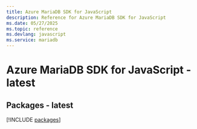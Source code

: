 ```yaml
---
title: Azure MariaDB SDK for JavaScript
description: Reference for Azure MariaDB SDK for JavaScript
ms.date: 05/27/2025
ms.topic: reference
ms.devlang: javascript
ms.service: mariadb
---
```

# Azure MariaDB SDK for JavaScript - latest
## Packages - latest
[!INCLUDE [packages](mariadb-index.md)]